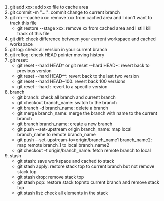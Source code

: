 1. git add xxx: add xxx file to cache area
2. git commit -m "....": commit change to current branch
3. git rm --cache xxx: remove xxx from cached area and I don't want to track this file
	- git restore --stage xxx: remove xx from cached area and I still kill track of this file
4. git diff: check difference between your current workspace and cached workspace
5. git log: check all version in your current branch
6. git reflog: check HEAD pointer moving history
7. git reset:
	- git reset --hard HEAD^ or git reset --hard HEAD~: revert back to previous version
	- git reset --hard HEAD^^: revert back to the last two version
	- git reset --hard HEAD~100: revert back 100 versions
	- git reset --hard <version-num>: revert to a specific version
8. branch
	- git branch: check all branch and current branch
	- git checkout branch_name: switch to the branch
	- git branch -d branch_name: delete a branch
	- git merge branch_name: merge the branch with name to the current branch
	- git branch branch_name: create a new branch
	- git push --set-upstream origin branch_name: map local branch_name to remote branch_name
	- git push --set-upstream-to=origin/branch_name1 branch_name2: map remote branch_1 to local branch_name2
	- git checkout -t origin/branch_name: fetch remote branch to local
9. stash
	- git stash: save workspace and cached to stack
	- git stash apply: restore stack top to current branch but not remove stack top
	- git stash drop: remove stack top
	- git stash pop: restore stack topmto current branch and remove stack top
	- git stash list: check all elements in the stack
